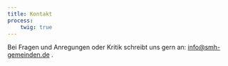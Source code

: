 ```yaml
---
title: Kontakt
process:
    twig: true
---
```


Bei Fragen und Anregungen oder Kritik schreibt uns gern an: <a href="mailto:{{'info@smh-gemeinden.de'|safe_email}}">
  info@smh-gemeinden.de
</a>.
